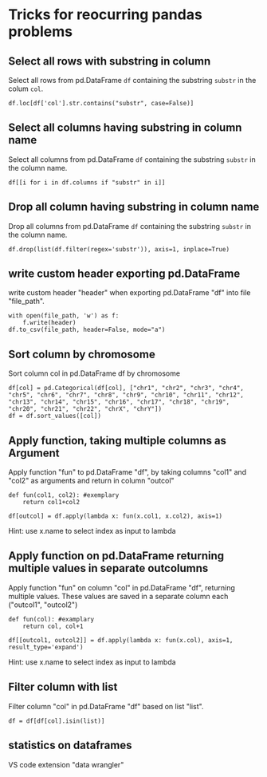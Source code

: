 # Tricks for reocurring pandas problems


## Select all rows with substring in column

Select all rows from pd.DataFrame `df` containing the substring `substr` in the colum `col`.

    df.loc[df['col'].str.contains("substr", case=False)]
    
## Select all columns having substring in column name

Select all columns from pd.DataFrame `df` containing the substring `substr` in the column name.

    df[[i for i in df.columns if "substr" in i]]

## Drop all column having substring in column name

Drop all columns from pd.DataFrame `df` containing the substring `substr` in the column name.

    df.drop(list(df.filter(regex='substr')), axis=1, inplace=True)

## write custom header exporting pd.DataFrame

write custom header "header" when exporting pd.DataFrame "df" into file "file_path".

    with open(file_path, 'w') as f:
		f.write(header)
    df.to_csv(file_path, header=False, mode="a")

## Sort column by chromosome

Sort column col in pd.DataFrame df by chromosome

	df[col] = pd.Categorical(df[col], ["chr1", "chr2", "chr3", "chr4", "chr5", "chr6", "chr7", "chr8", "chr9", "chr10", "chr11", "chr12", "chr13", "chr14", "chr15", "chr16", "chr17", "chr18", "chr19", "chr20", "chr21", "chr22", "chrX", "chrY"])
	df = df.sort_values([col])

## Apply function, taking multiple columns as Argument

Apply function "fun" to pd.DataFrame "df", by taking columns "col1" and "col2" as arguments and return in column "outcol"

	def fun(col1, col2): #exemplary
		return col1+col2
		
	df[outcol] = df.apply(lambda x: fun(x.col1, x.col2), axis=1)

Hint: use x.name to select index as input to lambda

## Apply function on pd.DataFrame returning multiple values in separate outcolumns

Apply function "fun" on column "col" in pd.DataFrame "df", returning multiple values. These values are saved in a separate column each ("outcol1", "outcol2")

	def fun(col): #examplary
		return col, col+1
		
	df[[outcol1, outcol2]] = df.apply(lambda x: fun(x.col), axis=1, result_type='expand')
	
Hint: use x.name to select index as input to lambda
	
## Filter column with list

Filter column "col" in pd.DataFrame "df" based on list "list".

	df = df[df[col].isin(list)]


 
## statistics on dataframes

VS code extension "data wrangler"
